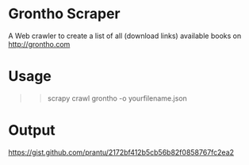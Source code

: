 # Grontho Scraper
A Web crawler to create a list of all (download links) available books on http://grontho.com

# Usage
>>scrapy crawl grontho -o yourfilename.json

# Output 
https://gist.github.com/prantu/2172bf412b5cb56b82f0858767fc2ea2
